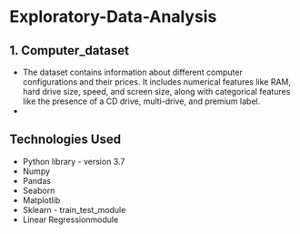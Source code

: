 # Exploratory-Data-Analysis
    
## 1. Computer_dataset
-  The dataset contains information about different computer configurations and their prices. It includes numerical features like RAM, hard drive size, speed, and screen size, along with categorical features like the presence of a CD drive, multi-drive, and premium label.
-  
<!-- You don't have to answer all the questions - just the ones relevant to your project. -->


## Technologies Used
- Python library - version 3.7
- Numpy
- Pandas
- Seaborn
- Matplotlib
- Sklearn - train_test_module
- Linear Regressionmodule


<!-- As the libraries versions keep on changing, it is recommended to mention the version of library used in this project -->
